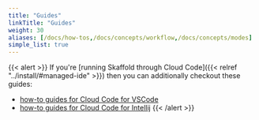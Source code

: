 ```yaml
---
title: "Guides"
linkTitle: "Guides"
weight: 30
aliases: [/docs/how-tos,/docs/concepts/workflow,/docs/concepts/modes]
simple_list: true
---
```


{{< alert >}}
If you're [running Skaffold through Cloud Code]({{< relref "../install/#managed-ide" >}}) then you can additionally checkout these guides:
- [how-to guides for Cloud Code for VSCode](https://cloud.google.com/code/docs/vscode/how-to)
- [how-to guides for Cloud Code for Intellij](https://cloud.google.com/code/docs/intellij/how-to)
{{< /alert >}}